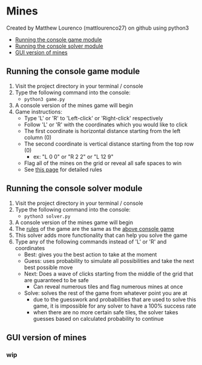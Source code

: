 # Mines
Created by Matthew Lourenco (mattlourenco27) on github using python3

* [Running the console game module](#Running-the-console-game-module)
* [Running the console solver module](#Running-the-console-solver-module)
* [GUI version of mines](#GUI-version-of-mines)

## Running the console game module
1. Visit the project directory in your terminal / console
2. Type the following command into the console:
    * `python3 game.py`
3. A console version of the mines game will begin
4. Game instructions:
    * Type 'L' or 'R' to 'Left-click' or 'Right-click' respectively
    * Follow 'L' or 'R' with the coordinates which you would like to click
    * The first coordinate is horizontal distance starting from the left column (0)
    * The second coordinate is vertical distance starting from the top row (0)
        * ex: "L 0 0" or "R 2 2" or "L 12 9"
    * Flag all of the mines on the grid or reveal all safe spaces to win
    * See [this page](http://zyxyvy.wordpress.com/2012/08/11/the-rules-of-minesweeper/) for detailed rules

## Running the console solver module
1. Visit the project directory in your terminal /  console
2. Type the following command into the console:
    * `python3 solver.py`
3. A console version of the mines game will begin
4. The [rules](http://zyxyvy.wordpress.com/2012/08/11/the-rules-of-minesweeper/) of the game are the same as the [above console game](#Running-the-console-game-module)
5. This solver adds more functionality that can help you solve the game
6. Type any of the following commands instead of 'L' or 'R' and coordinates
    * Best: gives you the best action to take at the moment
    * Guess: uses probability to simulate all possibilities and take the next best possible move
    * Next: Does a wave of clicks starting from the middle of the grid that are guaranteed to be safe
        * Can reveal numerous tiles and flag numerous mines at once
    * Solve: solves the rest of the game from whatever point you are at
        * due to the guesswork and probabilities that are used to solve this game, it is impossible for any solver to have a 100% success rate
        * when there are no more certain safe tiles, the solver takes guesses based on calculated probability to continue

## GUI version of mines
### wip
